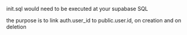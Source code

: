 init.sql would need to be executed at your supabase SQL

the purpose is to link auth.user_id to public.user.id, on creation and on deletion
